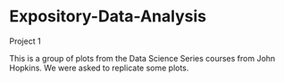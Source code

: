 # Expository-Data-Analysis
Project 1

This is a group of plots from the Data Science Series courses from John Hopkins.  We were asked to replicate some plots.
